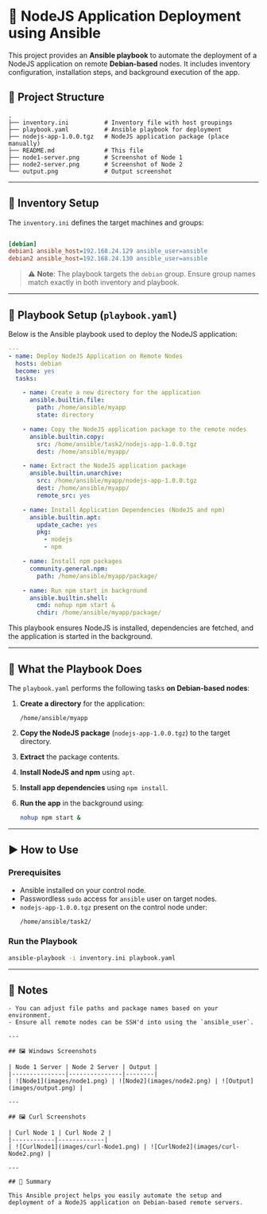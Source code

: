 # 🚀 NodeJS Application Deployment using Ansible

This project provides an **Ansible playbook** to automate the deployment of a NodeJS application on remote **Debian-based** nodes. It includes inventory configuration, installation steps, and background execution of the app.


## 📁 Project Structure

```
.
├── inventory.ini          # Inventory file with host groupings
├── playbook.yaml          # Ansible playbook for deployment
├── nodejs-app-1.0.0.tgz   # NodeJS application package (place manually)
├── README.md              # This file
├── node1-server.png       # Screenshot of Node 1
├── node2-server.png       # Screenshot of Node 2
└── output.png             # Output screenshot
```

---

## 🔧 Inventory Setup

The `inventory.ini` defines the target machines and groups:

```ini

[debian]
debian1 ansible_host=192.168.24.129 ansible_user=ansible
debian2 ansible_host=192.168.24.130 ansible_user=ansible

```

> ⚠️ **Note**: The playbook targets the `debian` group. Ensure group names match exactly in both inventory and playbook.



---

## 📘 Playbook Setup (`playbook.yaml`)

Below is the Ansible playbook used to deploy the NodeJS application:

```yaml
---
- name: Deploy NodeJS Application on Remote Nodes
  hosts: debian
  become: yes
  tasks:

    - name: Create a new directory for the application
      ansible.builtin.file:
        path: /home/ansible/myapp
        state: directory

    - name: Copy the NodeJS application package to the remote nodes
      ansible.builtin.copy:
        src: /home/ansible/task2/nodejs-app-1.0.0.tgz
        dest: /home/ansible/myapp/

    - name: Extract the NodeJS application package
      ansible.builtin.unarchive:
        src: /home/ansible/myapp/nodejs-app-1.0.0.tgz
        dest: /home/ansible/myapp/
        remote_src: yes

    - name: Install Application Dependencies (NodeJS and npm)
      ansible.builtin.apt:
        update_cache: yes
        pkg:
          - nodejs
          - npm

    - name: Install npm packages
      community.general.npm:
        path: /home/ansible/myapp/package/

    - name: Run npm start in background
      ansible.builtin.shell:
        cmd: nohup npm start &
        chdir: /home/ansible/myapp/package/
```

This playbook ensures NodeJS is installed, dependencies are fetched, and the application is started in the background.


---

## 📜 What the Playbook Does

The `playbook.yaml` performs the following tasks **on Debian-based nodes**:

1. **Create a directory** for the application:
   ```
   /home/ansible/myapp
   ```

2. **Copy the NodeJS package** (`nodejs-app-1.0.0.tgz`) to the target directory.

3. **Extract** the package contents.

4. **Install NodeJS and npm** using `apt`.

5. **Install app dependencies** using `npm install`.

6. **Run the app** in the background using:
   ```bash
   nohup npm start &
   ```

---

## ▶️ How to Use

### Prerequisites

- Ansible installed on your control node.
- Passwordless `sudo` access for `ansible` user on target nodes.
- `nodejs-app-1.0.0.tgz` present on the control node under:
  ```
  /home/ansible/task2/
  ```

### Run the Playbook

```bash
ansible-playbook -i inventory.ini playbook.yaml
```

---

## 📝 Notes

 ```
- You can adjust file paths and package names based on your environment.
- Ensure all remote nodes can be SSH'd into using the `ansible_user`.

---

## 🖼️ Windows Screenshots

| Node 1 Server | Node 2 Server | Output |
|---------------|---------------|--------|
| ![Node1](images/node1.png) | ![Node2](images/node2.png) | ![Output](images/output.png) |

---

## 🖼️ Curl Screenshots

| Curl Node 1 | Curl Node 2 |
|------------|-------------|
| ![CurlNode1](images/curl-Node1.png) | ![CurlNode2](images/curl-Node2.png) |

---

## 📌 Summary

This Ansible project helps you easily automate the setup and deployment of a NodeJS application on Debian-based remote servers.